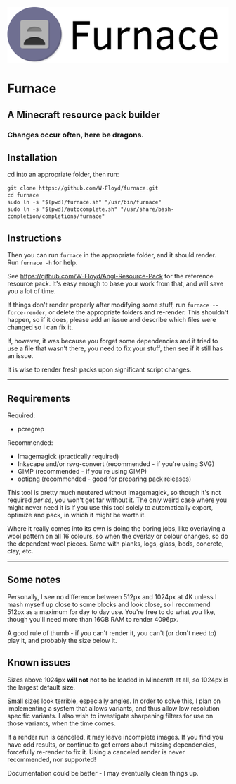 ![Logo](https://github.com/W-Floyd/furnace/raw/master/logo.png)
# Furnace
## A Minecraft resource pack builder
### Changes occur often, here be dragons.

## Installation
cd into an appropriate folder, then run:

```
git clone https://github.com/W-Floyd/furnace.git
cd furnace
sudo ln -s "$(pwd)/furnace.sh" "/usr/bin/furnace"
sudo ln -s "$(pwd)/autocomplete.sh" "/usr/share/bash-completion/completions/furnace"
```

## Instructions

Then you can run `furnace` in the appropriate folder, and it should render.
Run `furnace -h` for help. 

See https://github.com/W-Floyd/Angl-Resource-Pack for the reference resource pack. It's easy enough to base your work from that, and will save you a lot of time.

If things don't render properly after modifying some stuff, run `furnace --force-render`, or delete the appropriate folders and re-render. This shouldn't happen, so if it does, please add an issue and describe which files were changed so I can fix it.

If, however, it was because you forget some dependencies and it tried to use a file that wasn't there, you need to fix your stuff, then see if it still has an issue.

It is wise to render fresh packs upon significant script changes.

***

## Requirements

Required:
* pcregrep

Recommended:
* Imagemagick (practically required)
* Inkscape and/or rsvg-convert (recommended - if you're using SVG)
* GIMP (recommended - if you're using GIMP)
* optipng (recommended - good for preparing pack releases)

This tool is pretty much neutered without Imagemagick, so though it's not required *per se*, you won't get far without it. The only weird case where you might never need it is if you use this tool solely to automatically export, optimize and pack, in which it might be worth it.

Where it really comes into its own is doing the boring jobs, like overlaying a wool pattern on all 16 colours, so when the overlay or colour changes, so do the dependent wool pieces. Same with planks, logs, glass, beds, concrete, clay, etc.

***

## Some notes

Personally, I see no difference between 512px and 1024px at 4K unless I mash myself up close to some blocks and look close, so I recommend 512px as a maximum for day to day use. You're free to do what you like, though you'll need more than 16GB RAM to render 4096px.

A good rule of thumb - if you can't render it, you can't (or don't need to) play it, and probably the size below it.

## Known issues

Sizes above 1024px **will not** not to be loaded in Minecraft at all, so 1024px is the largest default size.

Small sizes look terrible, especially angles. In order to solve this, I plan on implementing a system that allows variants, and thus allow low resolution specific variants. I also wish to investigate sharpening filters for use on those variants, when the time comes.

If a render run is canceled, it may leave incomplete images. If you find you have odd results, or continue to get errors about missing dependencies, forcefully re-render to fix it. Using a canceled render is never recommended, nor supported!

Documentation could be better - I may eventually clean things up.
